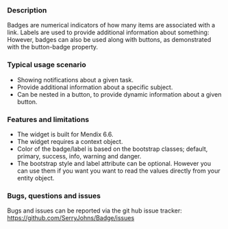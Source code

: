 ### Description

Badges are numerical indicators of how many items are associated with a link.
Labels are used to provide additional information about something:
However, badges can also be used along with buttons, as demonstrated with the button-badge property.

### Typical usage scenario

 * Showing notifications about a given task.
 * Provide additional information about a specific subject.
 * Can be nested in a button, to provide dynamic information about a given button.
 
### Features and limitations

 * The widget is built for Mendix 6.6.
 * The widget requires a context object.
 * Color of the badge/label is based on the bootstrap classes; default, primary, success, info, warning and danger.
 * The bootstrap style and label attribute can be optional. However you can use them if you want you want to read the values directly from your entity object.

### Bugs, questions and issues

Bugs and issues can be reported via the git hub issue tracker: 
https://github.com/SerryJohns/Badge/issues
